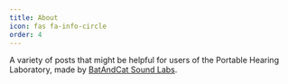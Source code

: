 ```yaml
---
title: About
icon: fas fa-info-circle
order: 4
---
```


A variety of posts that might be helpful for users of the Portable Hearing Laboratory, made by [BatAndCat Sound Labs](https://batandcat.com).      



